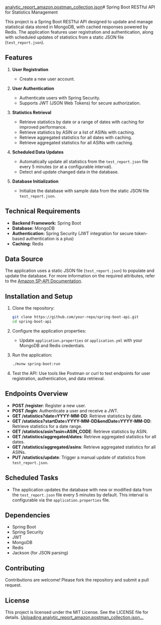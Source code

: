 [analytic_report_amazon.postman_collection.json](https://github.com/user-attachments/files/18237354/analytic_report_amazon.postman_collection.json)# Spring Boot RESTful API for Statistics Management

This project is a Spring Boot RESTful API designed to update and manage statistical data stored in MongoDB, with cached responses powered by Redis. The application features user registration and authentication, along with scheduled updates of statistics from a static JSON file (`test_report.json`).

## Features

1. **User Registration**
   - Create a new user account.

2. **User Authentication**
   - Authenticate users with Spring Security.
   - Supports JWT (JSON Web Tokens) for secure authorization.

3. **Statistics Retrieval**
   - Retrieve statistics by date or a range of dates with caching for improved performance.
   - Retrieve statistics by ASIN or a list of ASINs with caching.
   - Retrieve aggregated statistics for all dates with caching.
   - Retrieve aggregated statistics for all ASINs with caching.

4. **Scheduled Data Updates**
   - Automatically update all statistics from the `test_report.json` file every 5 minutes (or at a configurable interval).
   - Detect and update changed data in the database.

5. **Database Initialization**
   - Initialize the database with sample data from the static JSON file `test_report.json`.

## Technical Requirements

- **Backend Framework:** Spring Boot
- **Database:** MongoDB
- **Authentication:** Spring Security (JWT integration for secure token-based authentication is a plus)
- **Caching:** Redis

## Data Source
The application uses a static JSON file (`test_report.json`) to populate and update the database. For more information on the required attributes, refer to the [Amazon SP-API Documentation](https://developer-docs.amazon.com/sp-api/docs/report-type-values-analytics#sales-and-traffic-business-report).

## Installation and Setup

1. Clone the repository:
   ```bash
   git clone https://github.com/your-repo/spring-boot-api.git
   cd spring-boot-api
   ```

2. Configure the application properties:
   - Update `application.properties` or `application.yml` with your MongoDB and Redis credentials.

3. Run the application:
   ```bash
   ./mvnw spring-boot:run
   ```

4. Test the API:
   Use tools like Postman or curl to test endpoints for user registration, authentication, and data retrieval.

## Endpoints Overview

- **POST /register**: Register a new user.
- **POST /login**: Authenticate a user and receive a JWT.
- **GET /statistics?date=YYYY-MM-DD**: Retrieve statistics by date.
- **GET /statistics?startDate=YYYY-MM-DD&endDate=YYYY-MM-DD**: Retrieve statistics for a date range.
- **GET /statistics/asin?asin=ASIN_CODE**: Retrieve statistics by ASIN.
- **GET /statistics/aggregated/dates**: Retrieve aggregated statistics for all dates.
- **GET /statistics/aggregated/asins**: Retrieve aggregated statistics for all ASINs.
- **PUT /statistics/update**: Trigger a manual update of statistics from `test_report.json`.

## Scheduled Tasks
- The application updates the database with new or modified data from the `test_report.json` file every 5 minutes by default. This interval is configurable via the `application.properties` file.

## Dependencies
- Spring Boot
- Spring Security
- JWT
- MongoDB
- Redis
- Jackson (for JSON parsing)

## Contributing
Contributions are welcome! Please fork the repository and submit a pull request.

## License
This project is licensed under the MIT License. See the LICENSE file for details.
[Uploading analytic_report_amazon.postman_collection.json…]()

